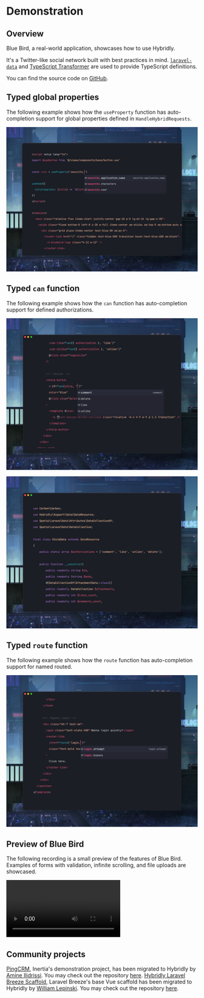 # Demonstration

## Overview

Blue Bird, a real-world application, showcases how to use Hybridly. 

It's a Twitter-like social network built with best practices in mind. [`laravel-data`](https://github.com/spatie/laravel-data) and [TypeScript Transformer](https://github.com/spatie/laravel-typescript-transformer) are used to provide TypeScript definitions.

You can find the source code on [GitHub](https://github.com/hybridly/demo).

## Typed global properties

The following example shows how the `useProperty` function has auto-completion support for global properties defined in `HandleHybridRequests`.

<img
  src="../assets/typed-global-properties.jpg"
  alt="Typed global properties"
  class="rounded-lg shadow-lg mt-8"
/>

## Typed `can` function

The following example shows how the `can` function has auto-completion support for defined authorizations.

<img
  src="../assets/typed-can-function.jpg"
  alt="Typed can function"
  class="rounded-lg shadow-lg mt-8 w-full"
/>

<img
  src="../assets/authorizations-in-data.jpg"
  alt="Authorizations in data objects"
  class="rounded-lg shadow-lg mt-8 w-full"
/>

## Typed `route` function

The following example shows how the `route` function has auto-completion support for named routed.

<img
  src="../assets/typed-route-function.jpg"
  alt="Typed route function"
  class="rounded-lg shadow-lg mt-8 w-full"
/>

## Preview of Blue Bird

The following recording is a small preview of the features of Blue Bird. Examples of forms with validation, infinite scrolling, and file uploads are showcased.

<video controls class="mt-8 rounded-lg shadow-lg w-full">
   <source src="../assets/bluebird.webm" type="video/webm">
</video>


## Community projects

[PingCRM](https://github.com/inertiajs/pingcrm), Inertia's demonstration project, has been migrated to Hybridly by [Amine Ilidrissi](https://twitter.com/realaminevg). You may check out the repository [here](https://github.com/hybridly/pingcrm).
[Hybridly Laravel Breeze Scaffold](https://github.com/agednerd/hybridly-breeze-app), Laravel Breeze's base Vue scaffold has been migrated to Hybridly by [William Lepinski](https://github.com/wlepinski). You may check out the repository [here](https://github.com/agednerd/hybridly-breeze-app).
